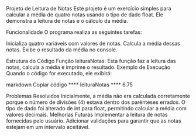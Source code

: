 Projeto de Leitura de Notas
Este projeto é um exercício simples para calcular a média de quatro notas usando o tipo de dado float. Ele demonstra a leitura de notas e o cálculo da média.

Funcionalidade
O programa realiza as seguintes tarefas:

Inicializa quatro variáveis com valores de notas.
Calcula a média dessas notas.
Exibe o resultado da média no console.

Estrutura do Código
Função leituraNotas: Esta função faz a leitura das notas, calcula a média e imprime o resultado.
Exemplo de Execução
Quando o código for executado, ele exibirá:

markdown
Copiar código
**** leituraNotas ****
6.75

Problemas Resolvidos
Inicialmente, a média não era calculada corretamente porque o número de divisões (4) estava dentro dos parênteses errados.
O tipo de dado foi alterado de int para float, permitindo calcular a média com valores decimais.
Melhorias Futuras
Implementar a leitura de notas fornecidas pelo usuário.
Adicionar validações para garantir que as notas estejam em um intervalo aceitável.
